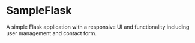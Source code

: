 # SampleFlask
A simple Flask application with a responsive UI and functionality including user management and contact form.
